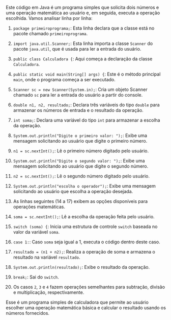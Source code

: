 Este código em Java é um programa simples que solicita dois números e uma operação matemática ao usuário e, em seguida, executa a operação escolhida. Vamos analisar linha por linha:

1. `package primeiroprograma;`: Esta linha declara que a classe está no pacote chamado `primeiroprograma`.

2. `import java.util.Scanner;`: Esta linha importa a classe `Scanner` do pacote `java.util`, que é usada para ler a entrada do usuário.

3. `public class Calculadora {`: Aqui começa a declaração da classe `Calculadora`.

4. `public static void main(String[] args) {`: Este é o método principal `main`, onde o programa começa a ser executado.

5. `Scanner sc = new Scanner(System.in);`: Cria um objeto Scanner chamado `sc` para ler a entrada do usuário a partir do console.

6. `double n1, n2, resultado;`: Declara três variáveis do tipo `double` para armazenar os números de entrada e o resultado da operação.

7. `int soma;`: Declara uma variável do tipo `int` para armazenar a escolha da operação.

8. `System.out.println("Digite o primeiro valor: ");`: Exibe uma mensagem solicitando ao usuário que digite o primeiro número.

9. `n1 = sc.nextInt();`: Lê o primeiro número digitado pelo usuário.

10. `System.out.println("Digite o segundo valor: ");`: Exibe uma mensagem solicitando ao usuário que digite o segundo número.

11. `n2 = sc.nextInt();`: Lê o segundo número digitado pelo usuário.

12. `System.out.println("escolha o operador");`: Exibe uma mensagem solicitando ao usuário que escolha a operação desejada.

13. As linhas seguintes (14 a 17) exibem as opções disponíveis para operações matemáticas.

14. `soma = sc.nextInt();`: Lê a escolha da operação feita pelo usuário.

15. `switch (soma) {`: Inicia uma estrutura de controle `switch` baseada no valor da variável `soma`.

16. `case 1:`: Caso `soma` seja igual a 1, executa o código dentro deste caso.

17. `resultado = (n1 + n2);`: Realiza a operação de soma e armazena o resultado na variável `resultado`.

18. `System.out.println(resultado);`: Exibe o resultado da operação.

19. `break;`: Sai do `switch`.

20. Os casos `2`, `3` e `4` fazem operações semelhantes para subtração, divisão e multiplicação, respectivamente.

Esse é um programa simples de calculadora que permite ao usuário escolher uma operação matemática básica e calcular o resultado usando os números fornecidos.
